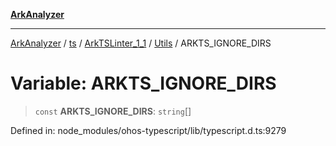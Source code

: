 [**ArkAnalyzer**](../../../../../../../../README.md)

***

[ArkAnalyzer](../../../../../../../../globals.md) / [ts](../../../../../README.md) / [ArkTSLinter\_1\_1](../../../README.md) / [Utils](../README.md) / ARKTS\_IGNORE\_DIRS

# Variable: ARKTS\_IGNORE\_DIRS

> `const` **ARKTS\_IGNORE\_DIRS**: `string`[]

Defined in: node\_modules/ohos-typescript/lib/typescript.d.ts:9279
